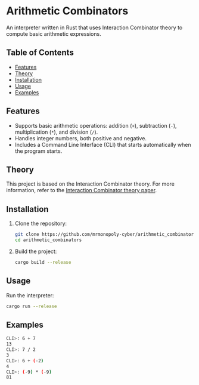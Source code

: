 # Arithmetic Combinators

An interpreter written in Rust that uses Interaction Combinator theory to compute basic arithmetic expressions.

## Table of Contents
- [Features](#features)
- [Theory](#theory)
- [Installation](#installation)
- [Usage](#usage)
- [Examples](#examples)

## Features

- Supports basic arithmetic operations: addition (`+`), subtraction (`-`), multiplication (`*`), and division (`/`).
- Handles integer numbers, both positive and negative.
- Includes a Command Line Interface (CLI) that starts automatically when the program starts.

## Theory

This project is based on the Interaction Combinator theory. For more information, refer to the [Interaction Combinator theory paper](https://core.ac.uk/download/pdf/81113716.pdf).

## Installation

1. Clone the repository:
    ```sh
    git clone https://github.com/mrmonopoly-cyber/arithmetic_combinators.git
    cd arithmetic_combinators
    ```

2. Build the project:
    ```sh
    cargo build --release
    ```

## Usage

Run the interpreter:
```sh
cargo run --release
```

## Examples
```sh
CLI>: 6 + 7
13
CLI>: 7 / 2
3
CLI>: 6 + (-2)
4
CLI>: (-9) * (-9)
81
```
